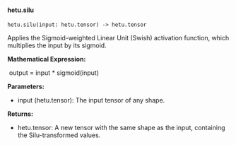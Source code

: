 #### hetu.silu

```
hetu.silu(input: hetu.tensor) -> hetu.tensor
```

Applies the Sigmoid-weighted Linear Unit (Swish) activation function, which multiplies the input by its sigmoid.

**Mathematical Expression:**

​	output = input * sigmoid(input)

**Parameters:**

* input (hetu.tensor): The input tensor of any shape.

**Returns:**

* hetu.tensor: A new tensor with the same shape as the input, containing the Silu-transformed values.

